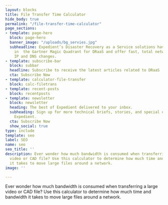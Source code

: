 ```yaml
---
layout: blocks
title: File Transfer Time Calculator
hide_body: true
permalink: "/file-transfer-time-calculator"
page_sections:
- template: page-hero
  block: page-hero
  banner_image: "/uploads/bg_servies.jpg"
  subheadline: Expedient’s Disaster Recovery as a Service solutions have been recognized
    in  the Gartner Magic Quadrant for DRaaS and offer fast, total network failover  without
    IP and DNS changes.
- template: subscribe-bar
  block: subbar
  headline: Subscribe to receive the latest articles related to DRaaS
  cta: Subscribe Now
- template: calculator-file-transfer
  block: calc-filetrans
- template: recent-posts
  block: recentposts
- template: newsletter
  block: newsletter
  heading: The best of Expedient delivered to your inbox.
  subheading: Sign up for more technical briefs, stories, and special offers from
    Expedient.
  cta: Subscribe Now
  show_social: true
type: include
template: seo
label: SEO
name: seo
seo_title: ''
description: Ever wonder how much bandwidth is consumed when transferring a large
  video or CAD file? Use this calculator to determine how much time and bandwidth
  it takes to move large files around a network.
image: ''

---
```


Ever wonder how much bandwidth is consumed when transferring a large video or CAD file? Use this calculator to determine how much time and bandwidth it takes to move large files around a network.